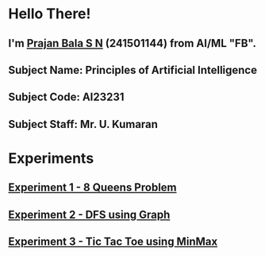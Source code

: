 # Hello There!

## I'm [Prajan Bala S N](https://github.com/NotWrench) (241501144) from AI/ML "FB". 

## Subject Name: Principles of Artificial Intelligence
## Subject Code: AI23231

## Subject Staff: Mr. U. Kumaran

# Experiments

## [Experiment 1 - 8 Queens Problem](https://github.com/NotWrench/I-YEAR-POAI-LAB-2024-2028/tree/master/EXPT-1/8-QUEENS-PROBLEM.py/)

## [Experiment 2 - DFS using Graph](https://github.com/NotWrench/I-YEAR-POAI-LAB-2024-2028/blob/master/EXPT-2/DFS.py)

## [Experiment 3 - Tic Tac Toe using MinMax](https://github.com/NotWrench/I-YEAR-POAI-LAB-2024-2028/blob/master/EXPT-3/MIN-MAX.py)